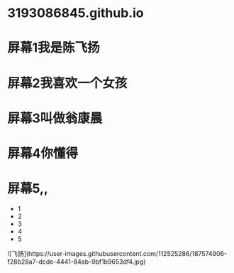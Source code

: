 # 3193086845.github.io
<div class="big-box" id="bigBox">
    <div class="item item1">
        <h1>屏幕1我是陈飞扬</h1>
    </div>
    <div class="item item2">
        <h1>屏幕2我喜欢一个女孩</h1>
    </div>
    <div class="item item3">
        <h1>屏幕3叫做翁康晨</h1>
    </div>
    <div class="item item4">
        <h1>屏幕4你懂得</h1>
    </div>
    <div class="item item5">
        <h1>屏幕5,,</h1>
    </div>
</div>
<ul class="controls">
    <li class="active">1</li>
    <li>2</li>
    <li>3</li>
    <li>4</li>
    <li>5</li>
</ul>
<img src="" alt="">![飞扬](https://user-images.githubusercontent.com/112525286/187574906-f28b28a7-dcde-4441-84ab-9bf1b9653df4.jpg)
<body background="![v2-f77e75995c247c301c564ad74e812fd5_r](https://user-images.githubusercontent.com/112525286/187576644-ef9498a6-b159-4018-900e-543ac2a416a8.jpg)
"></body>
